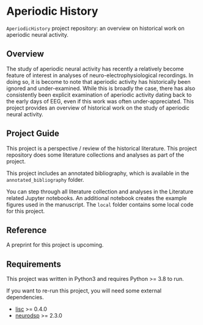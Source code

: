 # Aperiodic History

`AperiodicHistory` project repository: an overview on historical work on aperiodic neural activity.

## Overview

The study of aperiodic neural activity has recently a relatively become feature of interest in analyses of neuro-electrophysiological recordings. In doing so, it is become to note that aperiodic activity has historically been ignored and under-examined. While this is broadly the case, there has also consistently been explicit examination of aperiodic activity dating back to the early days of EEG, even if this work was often under-appreciated. This project provides an overview of historical work on the study of aperiodic neural activity.

## Project Guide

This project is a perspective / review of the historical literature. This project repository does some literature collections and analyses as part of the project.

This project includes an annotated bibliography, which is available in the `annotated_bibliography` folder.

You can step through all literature collection and analyses in the Literature related Jupyter notebooks. An additional notebook creates the example figures used in the manuscript. The `local` folder contains some local code for this project.

## Reference

A preprint for this project is upcoming.

## Requirements

This project was written in Python3 and requires Python >= 3.8 to run.

If you want to re-run this project, you will need some external dependencies.

- [lisc](https://github.com/lisc-tools/lisc) >= 0.4.0
- [neurodsp](https://github.com/neurodsp-tools/neurodsp) >= 2.3.0

